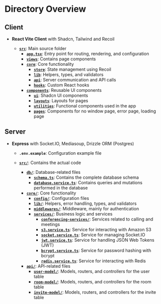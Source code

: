 # Directory Overview

## Client
- **React Vite Client** with Shadcn, Tailwind and Recoil

  - **[`src`](../client/src/)**: Main source folder
    - **[`app.tsx`](../client/src/app.tsx)**: Entry point for routing, rendering, and configuration
    - **[`views`](../client/src/views/)**: Contains page components
    - **[`core`](../client/src/core/)**: Core functionality
      - **[`store`](../client/src/core/store/)**: State management using Recoil
      - **[`lib`](../client/src/core/lib/)**: Helpers, types, and validators
      - **[`api`](../client/src/core/api/)**: Server communication and API calls
      - **[`hooks`](../client/src/core/hooks/)**: Custom React hooks
    - **[`components`](../client/src/components/)**: Reusable UI components
      - **[`ui`](../client/src/components/ui/)**: Shadcn UI components
      - **[`layouts`](../client/src/components/layouts/)**: Layouts for pages
      - **[`utilities`](../client/src/components/utilities/)**: Functional components used in the app
      - **[`pages`](../client/src/components/pages/)**: Components for no window page, error page, loading page

## Server
- **Express** with Socket.IO, Mediasoup, Drizzle ORM (Postgres)

  - **`.env.example`**: Configuration example file

  - **[`src/`](../server/src/)**: Contains the actual code
    - **[`db/`](../server/src/db/)**: Database-related files
      - **[`schema.ts`](../server/src/db/schema.ts)**: Contains the complete database schema
      - **[`database.service.ts`](../server/src/db/database.service.ts)**: Contains queries and mutations performed in the database
    - **[`core/`](../server/src/core/)**: Core functionality
      - **[`config/`](../server/src/core/config/)**: Configuration files
      - **[`lib/`](../server/src/core/lib/)**: Helpers, error handling, types, and validators
      - **[`middlewares/`](../server/src/core/middlewares/)**: Middleware, mainly for authentication
      - **[`services/`](../server/src/core/services/)**: Business logic and services
        - **[`conferencing-services/`](../server/src/core/services/conferencing-services/)**: Services related to calling and meetings
        - **[`s3.service.ts`](../server/src/core/services/s3.service.ts)**: Service for interacting with Amazon S3
        - **[`socket.service.ts`](../server/src/core/services/socket.service.ts)**: Service for managing Socket.IO
        - **[`jwt.service.ts`](../server/src/core/services/jwt.service.ts)**: Service for handling JSON Web Tokens (JWT)
        - **[`bcrypt.service.ts`](../server/src/core/services/bcrypt.service.ts)**: Service for password hashing with bcrypt
        - **[`redis.service.ts`](../server/src/core/services/redis.service.ts)**: Service for interacting with Redis
    - **[`api/`](../server/src/api/)**: API-related files
      - **[`user-model/`](../server/src/api/user-model/)**: Models, routers, and controllers for the user table
      - **[`room-model/`](../server/src/api/room-model/)**: Models, routers, and controllers for the room table
      - **[`invite-model/`](../server/src/api/invite-model/)**: Models, routers, and controllers for the invite table
